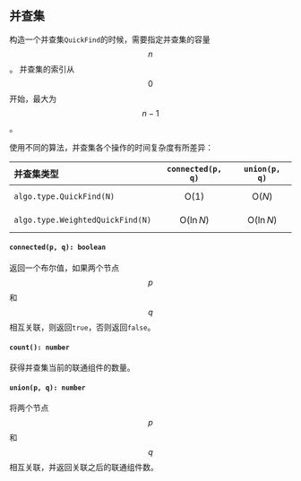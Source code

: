 <a name="t"></a>

<a name="quickfind"></a>
## 并查集
构造一个并查集`QuickFind`的时候，需要指定并查集的容量$$n$$。
并查集的索引从$$0$$开始，最大为$$n-1$$。

使用不同的算法，并查集各个操作的时间复杂度有所差异：

并查集类型 | `connected(p, q)` | `union(p, q)`
:----|:-----------------:|:-------------:
`algo.type.QuickFind(N)` | $$\text{O}(1)$$ | $$\text{O}(N)$$
`algo.type.WeightedQuickFind(N)` | $$\text{O}(\ln N)$$ | $$\text{O}(\ln N)$$

#### `connected(p, q): boolean`
返回一个布尔值，如果两个节点$$p$$和$$q$$相互关联，则返回`true`，否则返回`false`。
#### `count(): number`
获得并查集当前的联通组件的数量。
#### `union(p, q): number`
将两个节点$$p$$和$$q$$相互关联，并返回关联之后的联通组件数。

<!--[Back to top](#t)-->